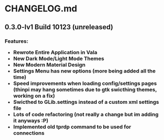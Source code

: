 # CHANGELOG.md

## 0.3.0-lv1 Build 10123 (unreleased)

<h3>

Features:

 - Rewrote Entire Application in Vala
 - New Dark Mode/Light Mode Themes
 - New Modern Material Design
 - Settings Menu has new options (more being added all the time)
 - Speed improvements when loading config/settings pages (thinpi may hang sometimes due to gtk swicthing themes, working on a fix)
 - Swicthed to GLib.settings instead of a custom xml settings file
 - Lots of code refactoring (not really a change but im adding it anyways :P)
 - Implemented old tprdp command to be used for connections 

 </h3>
